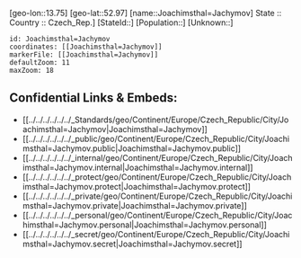 ﻿---
location: [52.97,13.75] 
mapzoom: [7,12] 
mapmarker: city 
type: City
tags:
- geo/City


SpocWebEntityId: 31203
isDeleted: false
confidential: public

---
[geo-lon::13.75] 
[geo-lat::52.97] 
[name::Joachimsthal=Jachymov] 
State ::  
Country :: Czech_Rep.] 
[StateId::] 
[Population::] 
[Unknown::] 


```leaflet
id: Joachimsthal=Jachymov
coordinates: [[Joachimsthal=Jachymov]] 
markerFile: [[Joachimsthal=Jachymov]] 
defaultZoom: 11 
maxZoom: 18
```


## Confidential Links & Embeds: 
- [[../../../../../../_Standards/geo/Continent/Europe/Czech_Republic/City/Joachimsthal=Jachymov|Joachimsthal=Jachymov]] 
- [[../../../../../../_public/geo/Continent/Europe/Czech_Republic/City/Joachimsthal=Jachymov.public|Joachimsthal=Jachymov.public]] 
- [[../../../../../../_internal/geo/Continent/Europe/Czech_Republic/City/Joachimsthal=Jachymov.internal|Joachimsthal=Jachymov.internal]] 
- [[../../../../../../_protect/geo/Continent/Europe/Czech_Republic/City/Joachimsthal=Jachymov.protect|Joachimsthal=Jachymov.protect]] 
- [[../../../../../../_private/geo/Continent/Europe/Czech_Republic/City/Joachimsthal=Jachymov.private|Joachimsthal=Jachymov.private]] 
- [[../../../../../../_personal/geo/Continent/Europe/Czech_Republic/City/Joachimsthal=Jachymov.personal|Joachimsthal=Jachymov.personal]] 
- [[../../../../../../_secret/geo/Continent/Europe/Czech_Republic/City/Joachimsthal=Jachymov.secret|Joachimsthal=Jachymov.secret]] 
